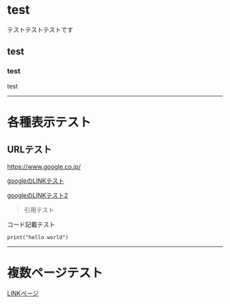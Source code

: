 # test

テストテストテストです

## test

### test

test

---

# 各種表示テスト

## URLテスト

https://www.google.co.jp/

[googleのLINKテスト][google]

[google]: https://www.google.co.jp/

[googleのLINKテスト2](https://www.google.co.jp/)

> 引用テスト

コード記載テスト

 ```
print("hello world")
 ```

---

# 複数ページテスト

[LINKページ](link.md)